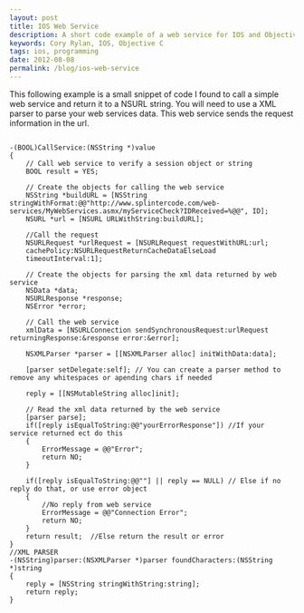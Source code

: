 ```yaml
---
layout: post
title: IOS Web Service
description: A short code example of a web service for IOS and Objective C
keywords: Cory Rylan, IOS, Objective C
tags: ios, programming
date: 2012-08-08
permalink: /blog/ios-web-service
---
```


This following example is a small snippet of code I found to call a simple web service
and return it to a NSURL string. You will need to use a XML parser to parse your
web services data. This web service sends the request information in the url.

<pre class="language-clike">
<code>
-(BOOL)CallService:(NSString *)value
{
    // Call web service to verify a session object or string
    BOOL result = YES;
    
    // Create the objects for calling the web service
    NSString *buildURL = [NSString stringWithFormat:@@"http://www.splintercode.com/web-services/MyWebServices.asmx/myServiceCheck?IDReceived=%@@", ID];
    NSURL *url = [NSURL URLWithString:buildURL];
    
    //Call the request
    NSURLRequest *urlRequest = [NSURLRequest requestWithURL:url;
	cachePolicy:NSURLRequestReturnCacheDataElseLoad
    timeoutInterval:1];
    
    // Create the objects for parsing the xml data returned by web service
    NSData *data;
    NSURLResponse *response;
    NSError *error;
    
    // Call the web service
    xmlData = [NSURLConnection sendSynchronousRequest:urlRequest returningResponse:&response error:&error];
    
    NSXMLParser *parser = [[NSXMLParser alloc] initWithData:data];
    
    [parser setDelegate:self]; // You can create a parser method to remove any whitespaces or apending chars if needed
    
    reply = [[NSMutableString alloc]init];
    
    // Read the xml data returned by the web service
    [parser parse];
    if([reply isEqualToString:@@"yourErrorResponse"]) //If your service returned ect do this 
    {
        ErrorMessage = @@"Error";
        return NO;
    }
    
    if([reply isEqualToString:@@""] || reply == NULL) // Else if no reply do that, or use error object
    {
        //No reply from web service
        ErrorMessage = @@"Connection Error";
        return NO;
    }
    return result;	//Else return the result or error
}
//XML PARSER 
-(NSString)parser:(NSXMLParser *)parser foundCharacters:(NSString *)string
{
    reply = [NSString stringWithString:string];
    return reply;
}
</code>
</pre>